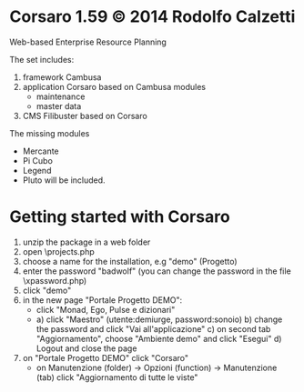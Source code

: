 Corsaro 1.59 © 2014 Rodolfo Calzetti
====================================

Web-based Enterprise Resource Planning

The set includes:
1) framework Cambusa
2) application Corsaro based on Cambusa
   modules
   - maintenance
   - master data
3) CMS Filibuster based on Corsaro

The missing modules
- Mercante
- Pi Cubo
- Legend
- Pluto
will be included.


Getting started with Corsaro
============================

1) unzip the package in a web folder
2) open \projects.php
3) choose a name for the installation, e.g "demo" (Progetto)
4) enter the password "badwolf" (you can change the password in the file \xpassword.php)
5) click "demo"
6) in the new page "Portale Progetto DEMO":
   - click "Monad, Ego, Pulse e dizionari"
   - a) click "Maestro" (utente:demiurge, password:sonoio)
     b) change the password and click "Vai all'applicazione"
     c) on second tab "Aggiornamento", choose "Ambiente demo" and click "Esegui"
     d) Logout and close the page
7) on "Portale Progetto DEMO" click "Corsaro"
   - on Manutenzione (folder) -> Opzioni (function) -> Manutenzione (tab) click "Aggiornamento di tutte le viste"


